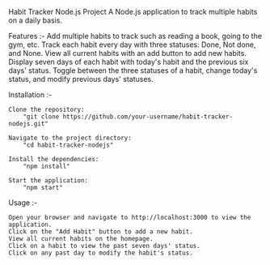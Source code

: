 Habit Tracker Node.js Project
    A Node.js application to track multiple habits on a daily basis.

Features :-
    Add multiple habits to track such as reading a book, going to the gym, etc.
    Track each habit every day with three statuses: Done, Not done, and None.
    View all current habits with an add button to add new habits.
    Display seven days of each habit with today's habit and the previous six days' status.
    Toggle between the three statuses of a habit, change today's status, and modify previous days' statuses.
    
Installation :-

    Clone the repository:
        "git clone https://github.com/your-username/habit-tracker-nodejs.git"

    Navigate to the project directory:
        "cd habit-tracker-nodejs"

    Install the dependencies:
        "npm install"

    Start the application:
        "npm start"

Usage :-

    Open your browser and navigate to http://localhost:3000 to view the application.
    Click on the "Add Habit" button to add a new habit.
    View all current habits on the homepage.
    Click on a habit to view the past seven days' status.
    Click on any past day to modify the habit's status.
